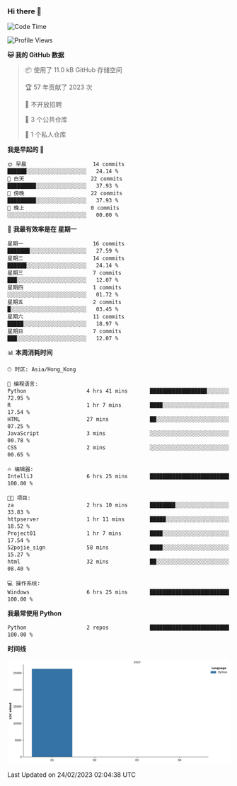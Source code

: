 ### Hi there 👋

<!--
**Mrzqd/Mrzqd** is a ✨ _special_ ✨ repository because its `README.md` (this file) appears on your GitHub profile.

Here are some ideas to get you started:

- 🔭 I’m currently working on ...
- 🌱 I’m currently learning ...
- 👯 I’m looking to collaborate on ...
- 🤔 I’m looking for help with ...
- 💬 Ask me about ...
- 📫 How to reach me: ...
- 😄 Pronouns: ...
- ⚡ Fun fact: ...
-->
<!--START_SECTION:waka-->
![Code Time](http://img.shields.io/badge/Code%20Time-6%20hrs%2025%20mins-blue)

![Profile Views](http://img.shields.io/badge/%E4%B8%AA%E4%BA%BA%E8%B5%84%E6%96%99%E8%A7%82%E7%9C%8B%E6%AC%A1%E6%95%B0-22-blue)

**🐱 我的 GitHub 数据** 

> 📦  使用了 11.0 kB GitHub 存储空间 
 > 
> 🏆 57 年贡献了 2023 次
 > 
> 🚫 不开放招聘
 > 
> 📜 3 个公共仓库 
 > 
> 🔑 1 个私人仓库 
 > 
**我是早起的 🐤** 

```text
🌞 早晨                     14 commits          ██████░░░░░░░░░░░░░░░░░░░   24.14 % 
🌆 白天                     22 commits          █████████░░░░░░░░░░░░░░░░   37.93 % 
🌃 傍晚                     22 commits          █████████░░░░░░░░░░░░░░░░   37.93 % 
🌙 晚上                     0 commits           ░░░░░░░░░░░░░░░░░░░░░░░░░   00.00 % 
```
📅 **我最有效率是在 星期一** 

```text
星期一                      16 commits          ███████░░░░░░░░░░░░░░░░░░   27.59 % 
星期二                      14 commits          ██████░░░░░░░░░░░░░░░░░░░   24.14 % 
星期三                      7 commits           ███░░░░░░░░░░░░░░░░░░░░░░   12.07 % 
星期四                      1 commits           ░░░░░░░░░░░░░░░░░░░░░░░░░   01.72 % 
星期五                      2 commits           █░░░░░░░░░░░░░░░░░░░░░░░░   03.45 % 
星期六                      11 commits          █████░░░░░░░░░░░░░░░░░░░░   18.97 % 
星期日                      7 commits           ███░░░░░░░░░░░░░░░░░░░░░░   12.07 % 
```


📊 **本周消耗时间** 

```text
🕑︎ 时区: Asia/Hong_Kong

💬 编程语言: 
Python                   4 hrs 41 mins       ██████████████████░░░░░░░   72.95 % 
R                        1 hr 7 mins         ████░░░░░░░░░░░░░░░░░░░░░   17.54 % 
HTML                     27 mins             ██░░░░░░░░░░░░░░░░░░░░░░░   07.25 % 
JavaScript               3 mins              ░░░░░░░░░░░░░░░░░░░░░░░░░   00.78 % 
CSS                      2 mins              ░░░░░░░░░░░░░░░░░░░░░░░░░   00.65 % 

🔥 编辑器: 
IntelliJ                 6 hrs 25 mins       █████████████████████████   100.00 % 

🐱‍💻 项目: 
za                       2 hrs 10 mins       ████████░░░░░░░░░░░░░░░░░   33.83 % 
httpserver               1 hr 11 mins        █████░░░░░░░░░░░░░░░░░░░░   18.52 % 
Project01                1 hr 7 mins         ████░░░░░░░░░░░░░░░░░░░░░   17.54 % 
52pojie_sign             58 mins             ████░░░░░░░░░░░░░░░░░░░░░   15.27 % 
html                     32 mins             ██░░░░░░░░░░░░░░░░░░░░░░░   08.40 % 

💻 操作系统: 
Windows                  6 hrs 25 mins       █████████████████████████   100.00 % 
```

**我最常使用 Python** 

```text
Python                   2 repos             █████████████████████████   100.00 % 
```



**时间线**

![Lines of Code chart](https://raw.githubusercontent.com/Mrzqd/Mrzqd/main/assets/bar_graph.png)


 Last Updated on 24/02/2023 02:04:38 UTC
<!--END_SECTION:waka-->
